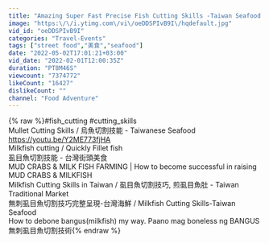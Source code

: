 ```yaml
---
title: "Amazing Super Fast Precise Fish Cutting Skills -Taiwan Seafood Milkfish"
image: "https:\/\/i.ytimg.com\/vi\/oeDDSPIvB9I\/hqdefault.jpg"
vid_id: "oeDDSPIvB9I"
categories: "Travel-Events"
tags: ["street food","美食","seafood"]
date: "2022-05-02T17:01:21+03:00"
vid_date: "2022-02-01T12:00:35Z"
duration: "PT8M46S"
viewcount: "7374772"
likeCount: "16427"
dislikeCount: ""
channel: "Food Adventure"
---
```

{% raw %}#fish_cutting #cutting_skills<br />Mullet Cutting Skills / 烏魚切割技能 - Taiwanese Seafood <a rel="nofollow" target="blank" href="https://youtu.be/Y2ME773fjHA">https://youtu.be/Y2ME773fjHA</a><br />Milkfish cutting / Quickly Fillet fish<br />虱目魚切割技能 - 台灣街頭美食<br />MUD CRABS &amp; MILK FISH FARMING | How to become successful in raising MUD CRABS &amp; MILKFISH<br />Milkfish Cutting Skills in Taiwan / 虱目魚切割技巧, 煎虱目魚肚 - Taiwan Traditional Market<br />無刺虱目魚切割技巧完整呈現-台灣海鮮 / Milkfish Cutting Skills-Taiwan Seafood<br />How to debone bangus(milkfish) my way. Paano mag boneless ng BANGUS<br />無刺虱目魚切割技術{% endraw %}
